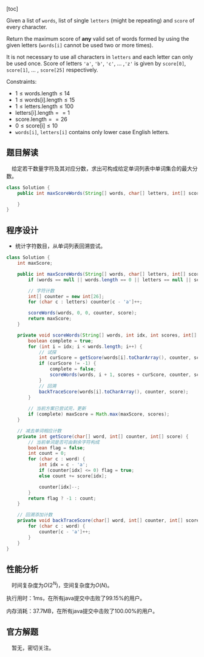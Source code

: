 [toc]

Given a list of `words`, list of  single `letters` (might be repeating) and `score` of every character.

Return the maximum score of **any** valid set of words formed by using the given letters (`words[i]` cannot be used two or more times).

It is not necessary to use all characters in `letters` and each letter can only be used once. Score of letters `'a'`, `'b'`, `'c'`, ... ,`'z'` is given by `score[0]`, `score[1]`, ... , `score[25]` respectively.



Constraints:

* $1 \le \text{words.length} \le 14$
* $1 \le \text{words[i].length} \le 15$
* $1 \le \text{letters.length} \le 100$
* $\text{letters[i].length} == 1$
* $\text{score.length} == 26$
* $0 \le \text{score[i]} \le 10$
* `words[i]`, `letters[i]` contains only lower case English letters.



## 题目解读

&emsp;给定若干数量字符及其对应分数，求出可构成给定单词列表中单词集合的最大分数。

```java
class Solution {
    public int maxScoreWords(String[] words, char[] letters, int[] score) {

    }
}
```

## 程序设计

* 统计字符数目，从单词列表回溯尝试。

```java
class Solution {
    int maxScore;

    public int maxScoreWords(String[] words, char[] letters, int[] score) {
        if (words == null || words.length == 0 || letters == null || score == null) return 0;

        // 字符计数
        int[] counter = new int[26];
        for (char c : letters) counter[c - 'a']++;

        scoreWords(words, 0, 0, counter, score);
        return maxScore;
    }

    private void scoreWords(String[] words, int idx, int scores, int[] counter,int[] score) {
        boolean complete = true;
        for (int i = idx; i < words.length; i++) {
            // 试探
            int curScore = getScore(words[i].toCharArray(), counter, score);
            if (curScore != -1) {
                complete = false;
                scoreWords(words, i + 1, scores + curScore, counter, score);
            }
            // 回溯
            backTraceScore(words[i].toCharArray(), counter, score);
        }
		
        // 当前方案已尝试完，更新
        if (complete) maxScore = Math.max(maxScore, scores);
    }

    // 减去单词相应计数
    private int getScore(char[] word, int[] counter, int[] score) {
        // 当前单词是否可由剩余字符构成
        boolean flag = false;
        int count = 0;
        for (char c : word) {
            int idx = c - 'a';
            if (counter[idx] <= 0) flag = true;
            else count += score[idx];

            counter[idx]--;
        }
        return flag ? -1 : count;
    }

    // 回溯添加计数
    private void backTraceScore(char[] word, int[] counter, int[] score) {
        for (char c : word) {
            counter[c - 'a']++;
        }
    }
}
```

## 性能分析

&emsp;时间复杂度为$O(2^N)$，空间复杂度为$O(N)$。

执行用时：1ms，在所有java提交中击败了99.15%的用户。

内存消耗：37.7MB，在所有java提交中击败了100.00%的用户。

## 官方解题

&emsp;暂无，密切关注。